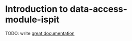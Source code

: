 # Introduction to data-access-module-ispit

TODO: write [great documentation](http://jacobian.org/writing/what-to-write/)
